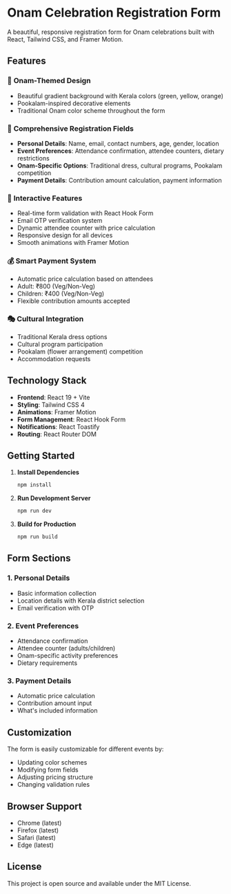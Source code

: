# Onam Celebration Registration Form

A beautiful, responsive registration form for Onam celebrations built with React, Tailwind CSS, and Framer Motion.

## Features

### 🎨 **Onam-Themed Design**

- Beautiful gradient background with Kerala colors (green, yellow, orange)
- Pookalam-inspired decorative elements
- Traditional Onam color scheme throughout the form

### 📝 **Comprehensive Registration Fields**

- **Personal Details**: Name, email, contact numbers, age, gender, location
- **Event Preferences**: Attendance confirmation, attendee counters, dietary restrictions
- **Onam-Specific Options**: Traditional dress, cultural programs, Pookalam competition
- **Payment Details**: Contribution amount calculation, payment information

### 🚀 **Interactive Features**

- Real-time form validation with React Hook Form
- Email OTP verification system
- Dynamic attendee counter with price calculation
- Responsive design for all devices
- Smooth animations with Framer Motion

### 💰 **Smart Payment System**

- Automatic price calculation based on attendees
- Adult: ₹800 (Veg/Non-Veg)
- Children: ₹400 (Veg/Non-Veg)
- Flexible contribution amounts accepted

### 🎭 **Cultural Integration**

- Traditional Kerala dress options
- Cultural program participation
- Pookalam (flower arrangement) competition
- Accommodation requests

## Technology Stack

- **Frontend**: React 19 + Vite
- **Styling**: Tailwind CSS 4
- **Animations**: Framer Motion
- **Form Management**: React Hook Form
- **Notifications**: React Toastify
- **Routing**: React Router DOM

## Getting Started

1. **Install Dependencies**

   ```bash
   npm install
   ```

2. **Run Development Server**

   ```bash
   npm run dev
   ```

3. **Build for Production**
   ```bash
   npm run build
   ```

## Form Sections

### 1. Personal Details

- Basic information collection
- Location details with Kerala district selection
- Email verification with OTP

### 2. Event Preferences

- Attendance confirmation
- Attendee counter (adults/children)
- Onam-specific activity preferences
- Dietary requirements

### 3. Payment Details

- Automatic price calculation
- Contribution amount input
- What's included information

## Customization

The form is easily customizable for different events by:

- Updating color schemes
- Modifying form fields
- Adjusting pricing structure
- Changing validation rules

## Browser Support

- Chrome (latest)
- Firefox (latest)
- Safari (latest)
- Edge (latest)

## License

This project is open source and available under the MIT License.
